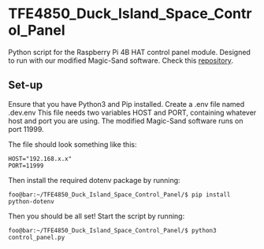 # TFE4850_Duck_Island_Space_Control_Panel
Python script for the Raspberry Pi 4B HAT control panel module.
Designed to run with our modified Magic-Sand software. Check this [repository](https://github.com/MartinHeim/TFE4850_Duck_Island_Space). 

## Set-up

Ensure that you have Python3 and Pip installed.
Create a .env file named .dev.env This file needs two variables HOST and PORT, containing whatever host and port you are using.
The modified Magic-Sand software runs on port 11999. 

The file should look something like this:

```
HOST="192.168.x.x"
PORT=11999
```

Then install the required dotenv package by running:

```console
foo@bar:~/TFE4850_Duck_Island_Space_Control_Panel/$ pip install python-dotenv
```


Then you should be all set!
Start the script by running:

```console
foo@bar:~/TFE4850_Duck_Island_Space_Control_Panel/$ python3 control_panel.py
```
